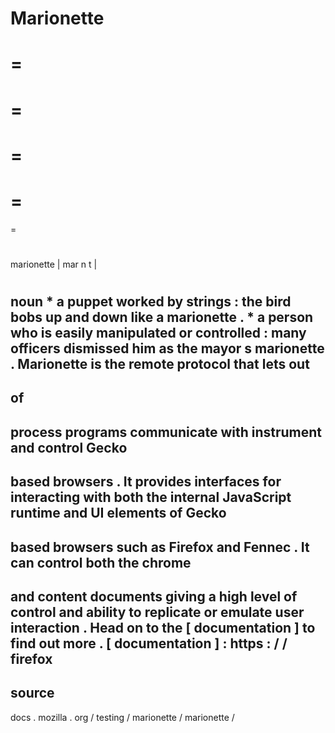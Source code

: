 Marionette
=
=
=
=
=
=
=
=
=
=
#
#
#
#
marionette
|
mar
n
t
|
#
#
#
#
#
noun
*
a
puppet
worked
by
strings
:
the
bird
bobs
up
and
down
like
a
marionette
.
*
a
person
who
is
easily
manipulated
or
controlled
:
many
officers
dismissed
him
as
the
mayor
s
marionette
.
Marionette
is
the
remote
protocol
that
lets
out
-
of
-
process
programs
communicate
with
instrument
and
control
Gecko
-
based
browsers
.
It
provides
interfaces
for
interacting
with
both
the
internal
JavaScript
runtime
and
UI
elements
of
Gecko
-
based
browsers
such
as
Firefox
and
Fennec
.
It
can
control
both
the
chrome
-
and
content
documents
giving
a
high
level
of
control
and
ability
to
replicate
or
emulate
user
interaction
.
Head
on
to
the
[
documentation
]
to
find
out
more
.
[
documentation
]
:
https
:
/
/
firefox
-
source
-
docs
.
mozilla
.
org
/
testing
/
marionette
/
marionette
/
